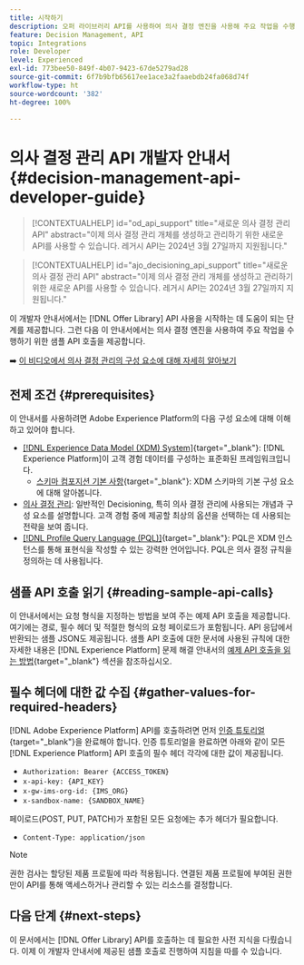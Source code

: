 ```yaml
---
title: 시작하기
description: 오퍼 라이브러리 API를 사용하여 의사 결정 엔진을 사용해 주요 작업을 수행하는 방법을 알아봅니다.
feature: Decision Management, API
topic: Integrations
role: Developer
level: Experienced
exl-id: 773bee50-849f-4b07-9423-67de5279ad28
source-git-commit: 6f7b9bfb65617ee1ace3a2faaebdb24fa068d74f
workflow-type: ht
source-wordcount: '382'
ht-degree: 100%

---
```


# 의사 결정 관리 API 개발자 안내서 {#decision-management-api-developer-guide}

>[!CONTEXTUALHELP]
>id="od_api_support"
>title="새로운 의사 결정 관리 API"
>abstract="이제 의사 결정 관리 개체를 생성하고 관리하기 위한 새로운 API를 사용할 수 있습니다. 레거시 API는 2024년 3월 27일까지 지원됩니다."

>[!CONTEXTUALHELP]
>id="ajo_decisioning_api_support"
>title="새로운 의사 결정 관리 API"
>abstract="이제 의사 결정 관리 개체를 생성하고 관리하기 위한 새로운 API를 사용할 수 있습니다. 레거시 API는 2024년 3월 27일까지 지원됩니다."

이 개발자 안내서에서는 [!DNL Offer Library] API 사용을 시작하는 데 도움이 되는 단계를 제공합니다. 그런 다음 이 안내서에서는 의사 결정 엔진을 사용하여 주요 작업을 수행하기 위한 샘플 API 호출을 제공합니다.

➡️ [이 비디오에서 의사 결정 관리의 구성 요소에 대해 자세히 알아보기](#video)

## 전제 조건 {#prerequisites}

이 안내서를 사용하려면 Adobe Experience Platform의 다음 구성 요소에 대해 이해하고 있어야 합니다.

* [[!DNL Experience Data Model (XDM) System]](https://experienceleague.adobe.com/docs/experience-platform/xdm/home.html?lang=ko-KR){target="_blank"}: [!DNL Experience Platform]이 고객 경험 데이터를 구성하는 표준화된 프레임워크입니다.
   * [스키마 컴포지션 기본 사항](https://experienceleague.adobe.com/docs/experience-platform/xdm/schema/composition.html?lang=ko-KR){target="_blank"}: XDM 스키마의 기본 구성 요소에 대해 알아봅니다.
* [의사 결정 관리](../../../using/offers/get-started/starting-offer-decisioning.md): 일반적인 Decisioning, 특히 의사 결정 관리에 사용되는 개념과 구성 요소를 설명합니다. 고객 경험 중에 제공할 최상의 옵션을 선택하는 데 사용되는 전략을 보여 줍니다.
* [[!DNL Profile Query Language (PQL)]](https://experienceleague.adobe.com/docs/experience-platform/segmentation/pql/overview.html?lang=ko){target="_blank"}: PQL은 XDM 인스턴스를 통해 표현식을 작성할 수 있는 강력한 언어입니다. PQL은 의사 결정 규칙을 정의하는 데 사용됩니다.

## 샘플 API 호출 읽기 {#reading-sample-api-calls}

이 안내서에서는 요청 형식을 지정하는 방법을 보여 주는 예제 API 호출을 제공합니다. 여기에는 경로, 필수 헤더 및 적절한 형식의 요청 페이로드가 포함됩니다. API 응답에서 반환되는 샘플 JSON도 제공됩니다. 샘플 API 호출에 대한 문서에 사용된 규칙에 대한 자세한 내용은 [!DNL Experience Platform] 문제 해결 안내서의 [예제 API 호출을 읽는 방법](https://experienceleague.adobe.com/docs/experience-platform/landing/troubleshooting.html?lang=ko#how-do-i-format-an-api-request){target="_blank"} 섹션을 참조하십시오.

## 필수 헤더에 대한 값 수집 {#gather-values-for-required-headers}

[!DNL Adobe Experience Platform] API를 호출하려면 먼저 [인증 튜토리얼](https://experienceleague.adobe.com/docs/experience-platform/landing/platform-apis/api-authentication.html?lang=ko){target="_blank"}을 완료해야 합니다. 인증 튜토리얼을 완료하면 아래와 같이 모든 [!DNL Experience Platform] API 호출의 필수 헤더 각각에 대한 값이 제공됩니다.

* `Authorization: Bearer {ACCESS_TOKEN}`
* `x-api-key: {API_KEY}`
* `x-gw-ims-org-id: {IMS_ORG}`
* `x-sandbox-name: {SANDBOX_NAME}`

페이로드(POST, PUT, PATCH)가 포함된 모든 요청에는 추가 헤더가 필요합니다.

* `Content-Type: application/json`

>[!NOTE]
>
>권한 검사는 할당된 제품 프로필에 따라 적용됩니다. 연결된 제품 프로필에 부여된 권한만이 API를 통해 액세스하거나 관리할 수 있는 리소스를 결정합니다.

## 다음 단계 {#next-steps}

이 문서에서는 [!DNL Offer Library] API를 호출하는 데 필요한 사전 지식을 다뤘습니다. 이제 이 개발자 안내서에 제공된 샘플 호출로 진행하여 지침을 따를 수 있습니다.
<!--
>[!NOTE]
>
> The In-app messaging channel in Adobe Journey Optimizer uses decision management objects. If your organization uses the in-app messaging channel, then API list requests for objects will include objects created by the in-app messaging service and can be ignored for decision management use cases. Objects created for in-app messages will have `createdBy = "Mobile_Sheliak"`.
-->

<!-- ## How-to video {#video}

The following video is intended to support your understanding of the components of Decision Management.

>[!VIDEO](https://video.tv.adobe.com/v/342832?captions=kor&quality=12) -->


